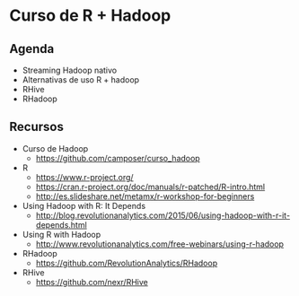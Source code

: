 # Curso de R + Hadoop

## Agenda

- Streaming Hadoop nativo
- Alternativas de uso R + hadoop 
- RHive
- RHadoop

## Recursos

- Curso de Hadoop
  - https://github.com/camposer/curso_hadoop
- R
  - https://www.r-project.org/
  - https://cran.r-project.org/doc/manuals/r-patched/R-intro.html
  - http://es.slideshare.net/metamx/r-workshop-for-beginners
- Using Hadoop with R: It Depends
  - http://blog.revolutionanalytics.com/2015/06/using-hadoop-with-r-it-depends.html
- Using R with Hadoop
  - http://www.revolutionanalytics.com/free-webinars/using-r-hadoop
- RHadoop
  - https://github.com/RevolutionAnalytics/RHadoop
- RHive
  - https://github.com/nexr/RHive
